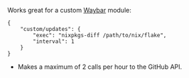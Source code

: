 Works great for a custom [Waybar](https://github.com/Alexays/Waybar) module:

```
{
    "custom/updates": {
        "exec": "nixpkgs-diff /path/to/nix/flake",
        "interval": 1
    }
}
```

- Makes a maximum of 2 calls per hour to the GitHub API.
